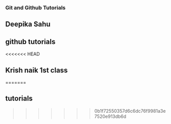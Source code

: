 ### Git and Github Tutorials

## Deepika Sahu

## github tutorials

<<<<<<< HEAD
##  Krish naik 1st class
=======
## tutorials
>>>>>>> 0b1f72550357d6c6dc76f9981a3e7520e913db6d
